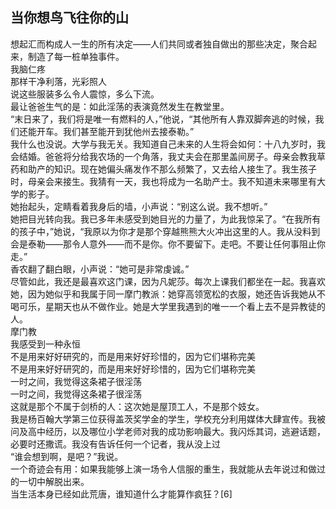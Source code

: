 ## 当你想鸟飞往你的山

想起汇而构成人一生的所有决定——人们共同或者独自做出的那些决定，聚合起来，制造了每一桩单独事件。  
我脑仁疼  
那样干净利落，光彩照人  
说这些服装多么令人震惊，多么下流。  
最让爸爸生气的是：如此淫荡的表演竟然发生在教堂里。  
“末日来了，我们将是唯一有燃料的人，”他说，“其他所有人靠双脚奔逃的时候，我们还能开车。我们甚至能开到犹他州去接泰勒。”  
我什么也没说。大学与我无关。我知道自己未来的人生将会如何：十八九岁时，我会结婚。爸爸将分给我农场的一个角落，我丈夫会在那里盖间房子。母亲会教我草药和助产的知识。现在她偏头痛发作不那么频繁了，又去给人接生了。我生孩子时，母亲会来接生。我猜有一天，我也将成为一名助产士。我不知道未来哪里有大学的影子。  
她抬起头，定睛看着我身后的墙，小声说：“别这么说。我不想听。”  
她把目光转向我。我已多年未感受到她目光的力量了，为此我惊呆了。“在我所有的孩子中，”她说，“我原以为你才是那个穿越熊熊大火冲出这里的人。我从没料到会是泰勒——那令人意外——而不是你。你不要留下。走吧。不要让任何事阻止你走。”  
香农翻了翻白眼，小声说：“她可是非常虔诚。”  
尽管如此，我还是最喜欢这门课，因为凡妮莎。每次上课我们都坐在一起。我喜欢她，因为她似乎和我属于同一摩门教派：她穿高领宽松的衣服，她还告诉我她从不喝可乐，星期天也从不做作业。她是大学里我遇到的唯一一个看上去不是异教徒的人。  
摩门教  
我感受到一种永恒  
不是用来好好研究的，而是用来好好珍惜的，因为它们堪称完美  
不是用来好好研究的，而是用来好好珍惜的，因为它们堪称完美  
一时之间，我觉得这条裙子很淫荡  
一时之间，我觉得这条裙子很淫荡  
这就是那个不属于剑桥的人：这次她是屋顶工人，不是那个妓女。  
我是杨百翰大学第三位获得盖茨奖学金的学生，学校充分利用媒体大肆宣传。我被问及高中经历，以及哪位小学老师对我的成功影响最大。我闪烁其词，逃避话题，必要时还撒谎。我没有告诉任何一个记者，我从没上过  
“谁会想到啊，是吧？”我说。  
一个奇迹会有用：如果我能够上演一场令人信服的重生，我就能从去年说过和做过的一切中解脱出来。  
当生活本身已经如此荒唐，谁知道什么才能算作疯狂？[6]  
